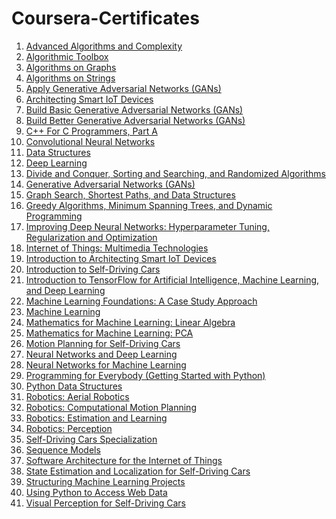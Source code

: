 # Coursera-Certificates

1. [Advanced Algorithms and Complexity](https://github.com/rvarun7777/Coursera-Certificates/blob/main/Advanced_Algorithms_and_Complexity_6WW6SGK9DWGM.pdf)
2. [Algorithmic Toolbox](https://github.com/rvarun7777/Coursera-Certificates/blob/main/Algorithmic_Toolbox_FETSXFPBVE3M.pdf)
3. [Algorithms on Graphs](https://github.com/rvarun7777/Coursera-Certificates/blob/main/Algorithms_on_Graphs_GF2DZBM8DBUV.pdf)
4. [Algorithms on Strings](https://github.com/rvarun7777/Coursera-Certificates/blob/main/Algorithms_on_Strings_DZNFBWHLF8LC.pdf)
5. [Apply Generative Adversarial Networks (GANs)](https://github.com/rvarun7777/Coursera-Certificates/blob/main/Apply_Generative_Adversarial_Networks_(GANs)_HBPEJGSNNPFB.pdf)
6. [Architecting Smart IoT Devices](https://github.com/rvarun7777/Coursera-Certificates/blob/main/Architecting_Smart_IoT_Devices_R9J6D2ESYPUQ.pdf)
7. [Build Basic Generative Adversarial Networks (GANs)](https://github.com/rvarun7777/Coursera-Certificates/blob/main/Build_Basic_Generative_Adversarial_Networks_(GANs)_UCT3JVR44DH9.pdf)
8. [Build Better Generative Adversarial Networks (GANs)](https://github.com/rvarun7777/Coursera-Certificates/blob/main/Build_Better_Generative_Adversarial_Networks%0A(GANs)_84GYECJPTYBC.pdf)
9. [C++ For C Programmers, Part A](https://github.com/rvarun7777/Coursera-Certificates/blob/main/C++_For_C_Programmers,_Part_A_TEBW2NUYDMZ4.pdf)
10. [Convolutional Neural Networks](https://github.com/rvarun7777/Coursera-Certificates/blob/main/Convolutional_Neural_Networks_SX5LVLCMUY7V.pdf)
11. [Data Structures](https://github.com/rvarun7777/Coursera-Certificates/blob/main/Data_Structures_XCDP99R252AJ.pdf)
12. [Deep Learning](https://github.com/rvarun7777/Coursera-Certificates/blob/main/Deep_Learning_Specialization_7VBUADXFQM2Y.pdf)
13. [Divide and Conquer, Sorting and Searching, and Randomized Algorithms](https://github.com/rvarun7777/Coursera-Certificates/blob/main/Divide_and_Conquer,_Sorting_and_Searching,_and_Randomized_Algorithms_F484G99TWSKK.pdf)
14. [Generative Adversarial Networks (GANs)](https://github.com/rvarun7777/Coursera-Certificates/blob/main/Generative_Adversarial_Networks_(GANs)_Specialization_GS36RGJW5TZL.pdf)
15. [Graph Search, Shortest Paths, and Data Structures](https://github.com/rvarun7777/Coursera-Certificates/blob/main/Graph_Search,_Shortest_Paths,_and_Data_Structures_L6H7F7HLPVCP.pdf)
16. [Greedy Algorithms, Minimum Spanning Trees, and Dynamic Programming](https://github.com/rvarun7777/Coursera-Certificates/blob/main/Greedy_Algorithms,_Minimum_Spanning_Trees,_and_Dynamic_Programming_MA33K7MVQKXY.pdf)
17. [Improving Deep Neural Networks: Hyperparameter Tuning, Regularization and Optimization](https://github.com/rvarun7777/Coursera-Certificates/blob/main/Improving_Deep_Neural_Networks:_Hyperparameter_Tuning,_Regularization_and_Optimization_5L2S7566N2ZD.pdf)
18. [Internet of Things: Multimedia Technologies](https://github.com/rvarun7777/Coursera-Certificates/blob/main/Internet_of_Things:_Multimedia_Technologies_BLEHLTST6HFT.pdf)
19. [Introduction to Architecting Smart IoT Devices](https://github.com/rvarun7777/Coursera-Certificates/blob/main/Introduction_to_Architecting_Smart_IoT_Devices_GQMTAMKUCZL3.pdf)
20. [Introduction to Self-Driving Cars](https://github.com/rvarun7777/Coursera-Certificates/blob/main/Introduction_to_Self-Driving_Cars_CLK4EG6SVRRP.pdf)
21. [Introduction to TensorFlow for Artificial Intelligence, Machine Learning, and Deep Learning](https://github.com/rvarun7777/Coursera-Certificates/blob/main/Introduction_to_TensorFlow_for_Artificial_Intelligence,_Machine_Learning,_and_Deep_Learning_V3BWQVGEBRJ8.pdf)
22. [Machine Learning Foundations: A Case Study Approach](https://github.com/rvarun7777/Coursera-Certificates/blob/main/Machine_Learning_Foundations:_A_Case_Study_Approach_UE7SXYMT7ZZX.pdf)
23. [Machine Learning](https://github.com/rvarun7777/Coursera-Certificates/blob/main/Machine_Learning_SW5SX9BAH4NZ.pdf)
24. [Mathematics for Machine Learning: Linear Algebra](https://github.com/rvarun7777/Coursera-Certificates/blob/main/Mathematics_for_Machine_Learning:_Linear_Algebra_4SP4WUJ75SUJ.pdf)
25. [Mathematics for Machine Learning: PCA](Mathematics_for_Machine_Learning_PCA_LERM6R9XVQAL.pdf)
26. [Motion Planning for Self-Driving Cars](https://github.com/rvarun7777/Coursera-Certificates/blob/main/Motion_Planning_for_Self-Driving_Cars_ZJEXQN5DZ6Z2.pdf)
27. [Neural Networks and Deep Learning](https://github.com/rvarun7777/Coursera-Certificates/blob/main/Neural_Networks_and_Deep_Learning_Y2PKVVVWGUZZ.pdf)
28. [Neural Networks for Machine Learning](https://github.com/rvarun7777/Coursera-Certificates/blob/main/Neural_Networks_for_Machine_Learning_T7TGXMNXL56T.pdf)
29. [Programming for Everybody (Getting Started with Python)](https://github.com/rvarun7777/Coursera-Certificates/blob/main/Programming_for_Everybody_(Getting_Started_with_Python)_TVRLMU3ZDNNX.pdf)
30. [Python Data Structures](https://github.com/rvarun7777/Coursera-Certificates/blob/main/Python_Data_Structures_MQUY95EXW8GV.pdf)
31. [Robotics: Aerial Robotics](https://github.com/rvarun7777/Coursera-Certificates/blob/main/Robotics:_Aerial_Robotics_BW2J4GX7TZQN.pdf)
32. [Robotics: Computational Motion Planning](https://github.com/rvarun7777/Coursera-Certificates/blob/main/Robotics:_Computational_Motion_Planning_LCT5ZNMHMXGJ.pdf)
33. [Robotics: Estimation and Learning](https://github.com/rvarun7777/Coursera-Certificates/blob/main/Robotics:_Estimation_and_Learning_JZLKNZL5L5C7.pdf)
34. [Robotics: Perception](https://github.com/rvarun7777/Coursera-Certificates/blob/main/Robotics:_Perception_MR5VSARQESDP.pdf)
35. [Self-Driving Cars Specialization](https://github.com/rvarun7777/Coursera-Certificates/blob/main/Self-Driving_Cars_Specialization_SDTG9TADRJ7B.pdf)
36. [Sequence Models](https://github.com/rvarun7777/Coursera-Certificates/blob/main/Sequence_Models_3MYKK9HACGM7.pdf)
37. [Software Architecture for the Internet of Things](https://github.com/rvarun7777/Coursera-Certificates/blob/main/Software_Architecture_for_the_Internet_of_Things_RDP7WSW3PY5D.pdf)
38. [State Estimation and Localization for Self-Driving Cars](https://github.com/rvarun7777/Coursera-Certificates/blob/main/State_Estimation_and_Localization_for_Self-Driving_Cars_T6QMVCM2Y6QX.pdf)
39. [Structuring Machine Learning Projects](https://github.com/rvarun7777/Coursera-Certificates/blob/main/Structuring_Machine_Learning_Projects_HUCQJUTCH8A7.pdf)
40. [Using Python to Access Web Data](https://github.com/rvarun7777/Coursera-Certificates/blob/main/Using_Python_to_Access_Web_Data_P4CQSRVEGYWY.pdf)
41. [Visual Perception for Self-Driving Cars](https://github.com/rvarun7777/Coursera-Certificates/blob/main/Visual_Perception_for_Self-Driving_Cars_NZ9RG5FHKLBW.pdf)
